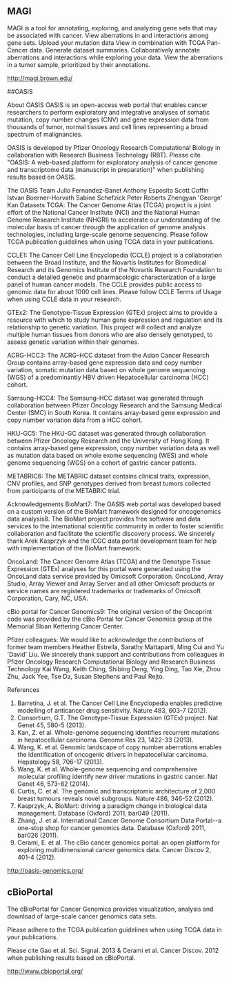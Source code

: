 ## MAGI

MAGI is a tool for annotating, exploring, and analyzing gene sets that may be associated with cancer.
View aberrations in and interactions among gene sets.
Upload your mutation data
View in combination with TCGA Pan-Cancer data.
Generate dataset summaries.
Collaboratively annotate aberrations and interactions while exploring your data.
View the aberrations in a tumor sample, prioritized by their annotations.


http://magi.brown.edu/


##OASIS

About OASIS
OASIS is an open-access web portal that enables cancer researchers to perform exploratory and integrative analyses of somatic mutation, copy number changes (CNV) and gene expression data from thousands of tumor, normal tissues and cell lines representing a broad spectrum of malignancies.

OASIS is developed by Pfizer Oncology Research Computational Biology in collaboration with Research Business Technology (RBT). Please cite "OASIS: A web-based platform for exploratory analysis of cancer genome and transcriptome data (manuscript in preparation)" when publishing results based on OASIS.

The OASIS Team
Julio Fernandez-Banet
Anthony Esposito
Scott Coffin
Istvan Boerner-Horvath
Sabine Schefzick
Peter Roberts
Zhengyan 'George' Kan
Datasets
TCGA:
The Cancer Genome Atlas (TCGA) project is a joint effort of the National Cancer Institute (NCI) and the National Human Genome Research Institute (NHGRI) to accelerate our understanding of the molecular basis of cancer through the application of genome analysis technologies, including large-scale genome sequencing. Please follow TCGA publication guidelines when using TCGA data in your publications.

CCLE1:
The Cancer Cell Line Encyclopedia (CCLE) project is a collaboration between the Broad Institute, and the Novartis Institutes for Biomedical Research and its Genomics Institute of the Novartis Research Foundation to conduct a detailed genetic and pharmacologic characterization of a large panel of human cancer models. The CCLE provides public access to genomic data for about 1000 cell lines. Please follow CCLE Terms of Usage when using CCLE data in your research.

GTEx2:
The Genotype-Tissue Expression (GTEx) project aims to provide a resource with which to study human gene expression and regulation and its relationship to genetic variation. This project will collect and analyze multiple human tissues from donors who are also densely genotyped, to assess genetic variation within their genomes.

ACRG-HCC3:
The ACRG-HCC dataset from the Asian Cancer Research Group contains array-based gene expression data and copy number variation, somatic mutation data based on whole genome sequencing (WGS) of a predominantly HBV driven Hepatocellular carcinoma (HCC) cohort.

Samsung-HCC4:
The Samsung-HCC dataset was generated through collaboration between Pfizer Oncology Research and the Samsung Medical Center (SMC) in South Korea. It contains array-based gene expression and copy number variation data from a HCC cohort.

HKU-GC5:
The HKU-GC dataset was generated through collaboration between Pfizer Oncology Research and the University of Hong Kong. It contains array-based gene expression, copy number variation data as well as mutation data based on whole exome sequencing (WES) and whole genome sequencing (WGS) on a cohort of gastric cancer patients.

METABRIC6:
The METABRIC dataset contains clinical traits, expression, CNV profiles, and SNP genotypes derived from breast tumors collected from participants of the METABRIC trial.

Acknowledgements
BioMart7:
The OASIS web portal was developed based on a custom version of the BioMart framework designed for oncogenomics data analysis8. The BioMart project provides free software and data services to the international scientific community in order to foster scientific collaboration and facilitate the scientific discovery process. We sincerely thank Arek Kasprzyk and the ICGC data portal development team for help with implementation of the BioMart framework.

OncoLand:
The Cancer Genome Atlas (TCGA) and the Genotype Tissue Expression (GTEx) analyses for this portal were generated using the OncoLand data service provided by Omicsoft Corporation. OncoLand, Array Studio, Array Viewer and Array Server and all other Omicsoft products or service names are registered trademarks or trademarks of Omicsoft Corporation, Cary, NC, USA.

cBio portal for Cancer Genomics9:
The original version of the Oncoprint code was provided by the cBio Portal for Cancer Genomics group at the Memorial Sloan Kettering Cancer Center.

Pfizer colleagues:
We would like to acknowledge the contributions of former team members Heather Estrella, Sarathy Mattaparti, Ming Cui and Yu 'David' Liu. We sincerely thank support and contributions from colleagues in Pfizer Oncology Research Computational Biology and Research Business Technology Kai Wang, Keith Ching, Shibing Deng, Ying Ding, Tao Xie, Zhou Zhu, Jack Yee, Tse Da, Susan Stephens and Paul Rejto.

References
1.	Barretina, J. et al. The Cancer Cell Line Encyclopedia enables predictive modelling of anticancer drug sensitivity. Nature 483, 603-7 (2012). 
2.	Consortium, G.T. The Genotype-Tissue Expression (GTEx) project. Nat Genet 45, 580-5 (2013). 
3.	Kan, Z. et al. Whole-genome sequencing identifies recurrent mutations in hepatocellular carcinoma. Genome Res 23, 1422-33 (2013). 
4.	Wang, K. et al. Genomic landscape of copy number aberrations enables the identification of oncogenic drivers in hepatocellular carcinoma. Hepatology 58, 706-17 (2013). 
5.	Wang, K. et al. Whole-genome sequencing and comprehensive molecular profiling identify new driver mutations in gastric cancer. Nat Genet 46, 573-82 (2014). 
6.	Curtis, C. et al. The genomic and transcriptomic architecture of 2,000 breast tumours reveals novel subgroups. Nature 486, 346-52 (2012). 
7.	Kasprzyk, A. BioMart: driving a paradigm change in biological data management. Database (Oxford) 2011, bar049 (2011). 
8.	Zhang, J. et al. International Cancer Genome Consortium Data Portal--a one-stop shop for cancer genomics data. Database (Oxford) 2011, bar026 (2011). 
9.	Cerami, E. et al. The cBio cancer genomics portal: an open platform for exploring multidimensional cancer genomics data. Cancer Discov 2, 401-4 (2012).


http://oasis-genomics.org/

## cBioPortal

The cBioPortal for Cancer Genomics provides visualization, analysis and download of large-scale cancer genomics data sets.

Please adhere to the TCGA publication guidelines when using TCGA data in your publications.

Please cite Gao et al. Sci. Signal. 2013 & Cerami et al. Cancer Discov. 2012 when publishing results based on cBioPortal.

http://www.cbioportal.org/
